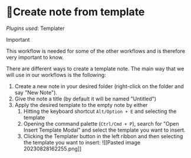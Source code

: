 # 📝Create note from template
*Plugins used*: Templater

> [!important]
> This workflow is needed for some of the other workflows and is therefore very important to know. 

There are different ways to create a template note. The main way that we will use in our workflows is the following:
1. Create a new note in your desired folder (right-click on the folder and say "New Note").
2. Give the note a title (by default it will be named "Untitled")
3. Apply the desired template to the empty note by either 
	1. Hitting the keyboard shortcut `Alt/Option + E` and selecting the template
	2. Opening the command palette (`Ctrl/Cmd + P`), search for "Open Insert Template Modal" and select the template you want to insert.
	3. Clicking the Templater button in the left ribbon and then selecting the template you want to insert:
	![[Pasted image 20230828162255.png]]




